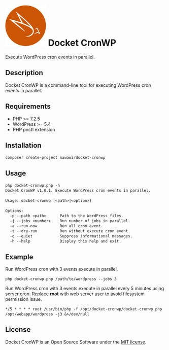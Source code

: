# ![Docket CronWP](./.docketcache.com/icon-128x128.png) Docket CronWP

Execute WordPress cron events in parallel.

## Description

Docket CronWP is a command-line tool for executing WordPress cron events in parallel.

## Requirements

- PHP >= 7.2.5
- WordPress >= 5.4
- PHP pnctl extension

## Installation
```
composer create-project nawawi/docket-cronwp
```
## Usage
```
php docket-cronwp.php -h
Docket CronWP v1.0.1. Execute WordPress cron events in parallel.

Usage: docket-cronwp [<path>|<option>]

Options:
  -p --path <path>      Path to the WordPress files.
  -j --jobs <number>    Run number of jobs in parallel.
  -a --run-now          Run all cron event.
  -t --dry-run          Run without execute cron event.
  -q --quiet            Suppress informational messages.
  -h --help             Display this help and exit.

```

## Example
Run WordPress cron with 3 events execute in parallel.
```
php docket-cronwp.php /path/to/wordpress --jobs 3
```
Run WordPress cron with 3 events execute in parallel every 5 minutes using server cron. Replace **root** with web server user to avoid filesystem permission issue.
```
*/5 * * * * root /usr/bin/php -f /opt/docket-cronwp/docket-cronwp.php /opt/webapp/wordpress -j3 &>/dev/null
```

## License

Docket CronWP is an Open Source Software under the [MIT license](https://github.com/nawawi/docket-cache/blob/master/LICENSE.txt).

